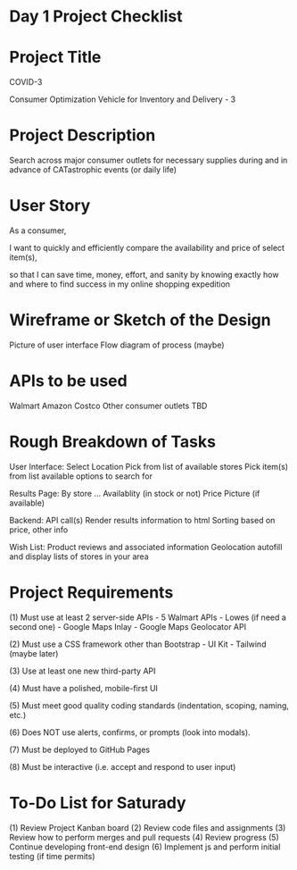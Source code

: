 
# Day 1 Project Checklist

# Project Title

COVID-3

Consumer Optimization Vehicle for Inventory and Delivery - 3

# Project Description

Search across major consumer outlets for necessary supplies during and in advance of CATastrophic events (or daily life)

# User Story

As a consumer,

I want to quickly and efficiently compare the availability and price of select item(s),

so that I can save time, money, effort, and sanity by knowing exactly how and where to find success in my online shopping expedition

# Wireframe or Sketch of the Design

Picture of user interface
Flow diagram of process (maybe)

# APIs to be used
Walmart
Amazon
Costco
Other consumer outlets TBD

# Rough Breakdown of Tasks

User Interface:
Select Location
Pick from list of available stores
Pick item(s) from list available options to search for

Results Page:
By store ...
Availablity (in stock or not)
Price
Picture (if available)

Backend:
API call(s)
Render results information to html
Sorting based on price, other info

Wish List:
Product reviews and associated information
Geolocation autofill and display lists of stores in your area

# Project Requirements

(1) Must use at least 2 server-side APIs
    - 5 Walmart APIs
    - Lowes (if need a second one)
    - Google Maps Inlay
    - Google Maps Geolocator API

(2) Must use a CSS framework other than Bootstrap
    - UI Kit
    - Tailwind (maybe later)

(3) Use at least one new third-party API

(4) Must have a polished, mobile-first UI

(5) Must meet good quality coding standards (indentation, scoping, naming, etc.)

(6) Does NOT use alerts, confirms, or prompts (look into modals).

(7) Must be deployed to GitHub Pages

(8) Must be interactive (i.e. accept and respond to user input)

# To-Do List for Saturady

(1) Review Project Kanban board
(2) Review code files and assignments
(3) Review how to perform merges and pull requests
(4) Review progress
(5) Continue developing front-end design
(6) Implement js and perform initial testing (if time permits)